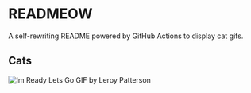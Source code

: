 # READMEOW

A self-rewriting README powered by GitHub Actions to display cat gifs.

## Cats

![Im Ready Lets Go GIF by Leroy Patterson](https://media3.giphy.com/media/CjmvTCZf2U3p09Cn0h/200.gif?cid=9acd02da09z0s8j4qs4bf2ackgkq68xa5nhku1vke8btbyki&ep=v1_gifs_search&rid=200.gif&ct=g)
